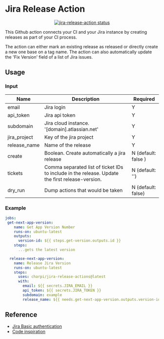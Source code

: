 # Jira Release Action

<p align="center">
  <a href="https://github.com/charpi/jira-release-actions"><img alt="jira-release-action status" src="https://github.com/carpi/jira-release-actions/workflows/build-test/badge.svg"></a>
</p>

This Github action connects your CI and your Jira instance by creating releases as part of your CI process.

The action can either mark an existing release as released or directly create a new one base on a tag name.
The action can also automatically update the 'Fix Version' field of a list of Jira issues.

## Usage

### Input

| Name | Description | Required |
|---|---|---|
| email  | Jira login | Y |
| api_token | Jira api token | Y |
| subdomain | Jira cloud instance. '[domain].atlassian.net' | Y |
| jira_project | Key of the jira project | Y |
| release_name | Name of the release | Y |
| create | Boolean. Create automatically a jira release| N (default: false ) |
| tickets | Comma separated list of ticket IDs to include in the release. Update the first release-version. | N (default: '') |
| dry_run | Dump actions that would be taken | N (default: false) |

### Example

```yaml
jobs:
 get-next-app-version:
    name: Get App Version Number
    runs-on: ubuntu-latest
    outputs:
      version-id: ${{ steps.get-version.outputs.id }}
    steps:
      ...gets the latest version

  release-next-app-version:
    name: Release Jira Version
    runs-on: ubuntu-latest
    steps:
      uses: charpi/jira-release-actions@latest
      with:
        email: ${{ secrets.JIRA_EMAIL }}
        api_token: ${{ secrets.JIRA_TOKEN }}
        subdomain: example
        release_name: ${{ needs.get-next-app-version.outputs.version-id}}
```

## Reference

* [Jira Basic authentication](https://developer.atlassian.com/server/jira/platform/basic-authentication/)
* [Code inspiration](https://github.com/jimyang-9/release-jira-fix-version/)
